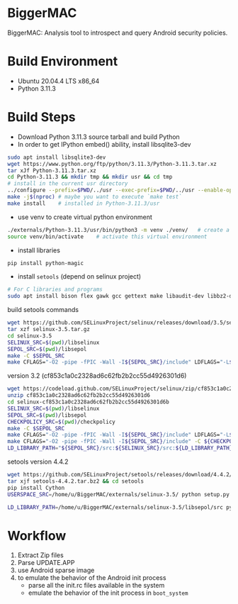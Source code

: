 # BiggerMAC
BiggerMAC: Analysis tool to introspect and query Android security policies.

# Build Environment

- Ubuntu 20.04.4 LTS x86_64
- Python 3.11.3

# Build Steps

- Download Python 3.11.3 source tarball and build Python
- In order to get IPython embed() ability, install libsqlite3-dev

```sh
sudo apt install libsqlite3-dev
wget https://www.python.org/ftp/python/3.11.3/Python-3.11.3.tar.xz
tar xJf Python-3.11.3.tar.xz
cd Python-3.11.3 && mkdir tmp && mkdir usr && cd tmp
# install in the current usr directory
../configure --prefix=$PWD/../usr --exec-prefix=$PWD/../usr --enable-optimizations
make -j$(nproc) # maybe you want to execute `make test`
make install    # installed in Python-3.11.3/usr 
```

- use venv to create virtual python environment

```sh
./externals/Python-3.11.3/usr/bin/python3 -m venv ./venv/   # create a virtual env called `venv` in the foler venv
source venv/bin/activate    # activate this virtual environment
```

- install libraries

```sh
pip install python-magic
```

- install `setools` (depend on selinux project)

```sh
# For C libraries and programs
sudo apt install bison flex gawk gcc gettext make libaudit-dev libbz2-dev libcap-dev libcap-ng-dev libcunit1-dev libglib2.0-dev libpcre2-dev pkgconf systemd xmlto
```

build setools commands

```sh
wget https://github.com/SELinuxProject/selinux/releases/download/3.5/selinux-3.5.tar.gz
tar xzf selinux-3.5.tar.gz
cd selinux-3.5
SELINUX_SRC=$(pwd)/libselinux
SEPOL_SRC=$(pwd)/libsepol
make -C $SEPOL_SRC
make CFLAGS="-O2 -pipe -fPIC -Wall -I${SEPOL_SRC}/include" LDFLAGS="-L${SEPOL_SRC}/src" -C ${SELINUX_SRC}
```

version 3.2 (cf853c1a0c2328ad6c62fb2b2cc55d4926301d6)

```sh
wget https://codeload.github.com/SELinuxProject/selinux/zip/cf853c1a0c2328ad6c62fb2b2cc55d4926301d6
unzip cf853c1a0c2328ad6c62fb2b2cc55d4926301d6
cd selinux-cf853c1a0c2328ad6c62fb2b2cc55d4926301d6b
SELINUX_SRC=$(pwd)/libselinux
SEPOL_SRC=$(pwd)/libsepol
CHECKPOLICY_SRC=$(pwd)/checkpolicy
make -C $SEPOL_SRC
make CFLAGS="-O2 -pipe -fPIC -Wall -I${SEPOL_SRC}/include" LDFLAGS="-L${SEPOL_SRC}/src" -C ${SELINUX_SRC}
make CFLAGS="-O2 -pipe -fPIC -Wall -I${SEPOL_SRC}/include" -C ${CHECKPOLICY_SRC}
LD_LIBRARY_PATH="${SEPOL_SRC}/src:${SELINUX_SRC}/src:${LD_LIBRARY_PATH}" python setup.py build_ext -i
```

setools version 4.4.2

```sh
wget https://github.com/SELinuxProject/setools/releases/download/4.4.2/setools-4.4.2.tar.bz2
tar xjf setools-4.4.2.tar.bz2 && cd setools
pip install Cython
USERSPACE_SRC=/home/u/BiggerMAC/externals/selinux-3.5/ python setup.py build_ext -i
```

```sh
LD_LIBRARY_PATH=/home/u/BiggerMAC/externals/selinux-3.5/libsepol/src python
```

# Workflow

1. Extract Zip files
2. Parse UPDATE.APP
3. use Android sparse image
4. to emulate the behavior of the Android init process
    - parse all the init.rc files available in the system
    - emulate the behavior of the init process in `boot_system`
